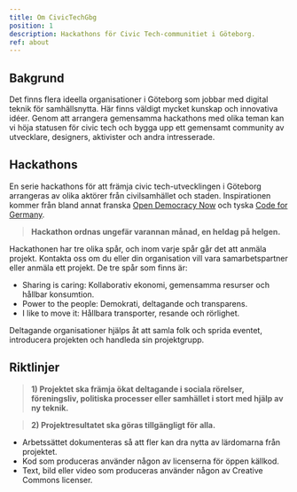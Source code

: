 ```yaml
---
title: Om CivicTechGbg
position: 1
description: Hackathons för Civic Tech-communitiet i Göteborg.
ref: about
---
```


## Bakgrund
Det finns flera ideella organisationer i Göteborg som jobbar med digital teknik för samhällsnytta. Här finns väldigt mycket kunskap och innovativa idéer. Genom att arrangera gemensamma hackathons med olika teman kan vi höja statusen för civic tech och bygga upp ett gemensamt community av utvecklare, designers, aktivister och andra intresserade.

## Hackathons
En serie hackathons för att främja civic tech-utvecklingen i Göteborg arrangeras av olika aktörer från civilsamhället och staden. Inspirationen kommer från bland annat franska [Open Democracy Now](http://opendemocracynow.net/) och tyska [Code for Germany](https://codefor.de/en/).

> **Hackathon ordnas ungefär varannan månad, en heldag på helgen.**

Hackathonen har tre olika spår, och inom varje spår går det att anmäla projekt. Kontakta oss om du eller din organisation vill vara samarbetspartner eller anmäla ett projekt. De tre spår som finns är:
* Sharing is caring: Kollaborativ ekonomi, gemensamma resurser och hållbar konsumtion.
* Power to the people: Demokrati, deltagande och transparens.
* I like to move it: Hållbara transporter, resande och rörlighet.

Deltagande organisationer hjälps åt att samla folk och sprida eventet, introducera projekten och handleda sin projektgrupp.

## Riktlinjer
> **1) Projektet ska främja ökat deltagande i sociala rörelser, föreningsliv, politiska processer eller samhället i stort med hjälp av ny teknik.**

> **2) Projektresultatet ska göras tillgängligt för alla.**

* Arbetssättet dokumenteras så att fler kan dra nytta av lärdomarna från projektet.
* Kod som produceras använder någon av licenserna för öppen källkod.
* Text, bild eller video som produceras använder någon av Creative Commons licenser.
